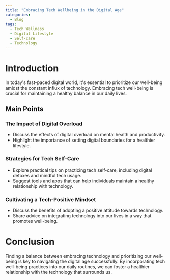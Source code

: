 ```yaml
---
title: "Embracing Tech Wellbeing in the Digital Age"
categories:
  - Blog
tags:
  - Tech Wellness
  - Digital Lifestyle
  - Self-care
  - Technology
---
```


# Introduction
In today's fast-paced digital world, it's essential to prioritize our well-being amidst the constant influx of technology. Embracing tech well-being is crucial for maintaining a healthy balance in our daily lives.

## Main Points
### The Impact of Digital Overload
- Discuss the effects of digital overload on mental health and productivity.
- Highlight the importance of setting digital boundaries for a healthier lifestyle.

### Strategies for Tech Self-Care
- Explore practical tips on practicing tech self-care, including digital detoxes and mindful tech usage.
- Suggest tools and apps that can help individuals maintain a healthy relationship with technology.

### Cultivating a Tech-Positive Mindset
- Discuss the benefits of adopting a positive attitude towards technology.
- Share advice on integrating technology into our lives in a way that promotes well-being.

# Conclusion
Finding a balance between embracing technology and prioritizing our well-being is key to navigating the digital age successfully. By incorporating tech well-being practices into our daily routines, we can foster a healthier relationship with the technology that surrounds us.